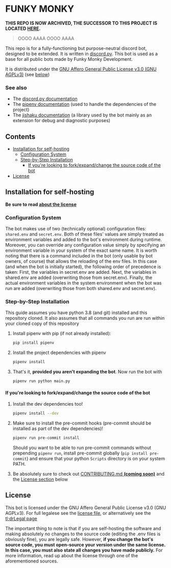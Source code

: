 # FUNKY MONKY

**THIS REPO IS NOW ARCHIVED, THE SUCCESSOR TO THIS PROJECT IS LOCATED [HERE](https://github.com/funky-monky-bot/base).**

> OOOO AAAA OOOO AAAA

This repo is for a fully-functioning but purpose-neutral discord bot, designed to be extended. It is written in [discord.py](https://github.com/Rapptz/discord.py/). This bot is used as a base for all public bots made by Funky Monky Development.

It is distributed under the [GNU Affero General Public License v3.0 (GNU AGPLv3)](LICENSE) (see [below](#license))

### See also

- The [discord.py documentation](https://discordpy.readthedocs.io/)
- The [pipenv documentation](https://pipenv.pypa.io/) (used to handle the dependencies of the project)
- The [jishaku documentation](https://jishaku.readthedocs.io/) (a library used by the bot mainly as an extension for debug and diagnostic purposes)

## Contents

- [Installation for self-hosting](#installation-for-self-hosting)
  - [Configuration System](#configuration-system)
  - [Step-by-Step Installation](#step-by-step-installation)
    - [If you're looking to fork/expand/change the source code of the bot](#if-youre-looking-to-forkexpandchange-the-source-code-of-the-bot)
- [License](#license)

## Installation for self-hosting

**Be sure to read [about the license](#license)**

### Configuration System

The bot makes use of two (technically optional) configuration files: `shared.env` and `secret.env`. Both of these files' values are simply treated as environment variables and added to the bot's environment during runtime. Moreover, you can override any configuration value simply by specifying an environment variable in your system of the exact same name. It is worth noting that there is a command included in the bot (only usable by bot owners, of course) that allows the reloading of the env files. In this case (and when the bot is initially started), the following order of precedence is taken: First, the variables in secret.env are added. Next, the variables in shared.env are added (overwriting those from secret.env). Finally, the actual environment variables in the system environment when the bot was run are added (overwriting those from both shared.env and secret.env).

### Step-by-Step Installation

This guide assumes you have python 3.8 (and git) installed and this repository cloned. It also assumes that all commands you run are run within your cloned copy of this repository

1. Install pipenv with pip (if not already installed):

   ```bash
   pip install pipenv
   ```

2. Install the project dependencies with pipenv

   ```bash
   pipenv install
   ```

3. That's it, **provided you aren't expanding the bot**. Now run the bot with

   ```bash
   pipenv run python main.py
   ```

#### If you're looking to fork/expand/change the source code of the bot

1. Install the dev dependencies too!

   ```bash
   pipenv install --dev
   ```

2. Make sure to install the pre-commit hooks (pre-commit should be installed as part of the dev dependencies)!

   ```bash
   pipenv run pre-commit install
   ```

   Should you want to be able to run pre-commit commands without prepending `pipenv run`, install pre-commit globally (`pip install pre-commit`) and ensure that your python `Scripts` directory is on your system PATH.

3. Be absolutely sure to check out [CONTRIBUTING.md **(coming soon)**](CONTRIBUTING.md) and the [License section](#license) below

## License

This bot is licensed under the GNU Affero General Public License v3.0 (GNU AGPLv3). For full legalese see the [license file](LICENSE), or alternatively see the [tl;drLegal page](<https://tldrlegal.com/license/gnu-affero-general-public-license-v3-(agpl-3.0)>)

The important thing to note is that if you are self-hosting the software and making absolutely no changes to the source code (editing the .env files is obviously fine), you are legally safe. However, **if you change the bot's source code, you must open-source your version under the same license. In this case, you must also state all changes you have made publicly.** For more information, read up about the license through one of the aforementioned sources.
